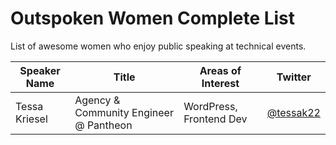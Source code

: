 # Outspoken Women Complete List
List of awesome women who enjoy public speaking at technical events.

| Speaker Name  | Title         | Areas of Interest  | Twitter |
| ------------- | ------------- | ------------------ | ------- |
| Tessa Kriesel | Agency & Community Engineer @ Pantheon | WordPress, Frontend Dev | [@tessak22](http://twitter.com/tessak22) |
